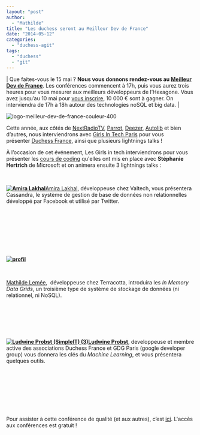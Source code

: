 ```yaml
---
layout: "post"
author: 
  - "Mathilde"
title: "Les duchess seront au Meilleur Dev de France"
date: "2014-05-12"
categories: 
  - "duchess-agit"
tags: 
  - "duchess"
  - "git"
---
```


| Que faites-vous le 15 mai ? **Nous vous donnons rendez-vous au [Meilleur Dev de France](http://lemeilleurdevdefrance.com/2014/?utm_source=git&utm_medium=web&utm_campaign=git&o=git)**. Les conférences commencent à 17h, puis vous aurez trois heures pour vous mesurer aux meilleurs développeurs de l’Hexagone. Vous avez jusqu’au 10 mai pour [vous inscrire](http://lemeilleurdevdefrance.com/2014/?utm_source=git&utm_medium=web&utm_campaign=git&o=git), 10 000 € sont à gagner. On interviendra de 17h à 18h autour des technologies noSQL et big data. |

![logo-meilleur-dev-de-france-couleur-400](http://gitparis.files.wordpress.com/2014/04/logo-meilleur-dev-de-france-couleur-400.png?w=529)

Cette année, aux côtés de [NextRadioTV](http://fr.wikipedia.org/wiki/Alain_Weill), [Parrot](http://fr.wikipedia.org/wiki/Henri_Seydoux), [Deezer](https://twitter.com/julieknibbe), [Autolib](http://trophees.e-marketing.fr/morald-chibout-autolib/) et bien d’autres, nous interviendrons avec [Girls In Tech Paris](http://gitparis.com/) pour vous présenter [Duchess France](http://www.duchess-france.org/), ainsi que plusieurs lightnings talks !

À l’occasion de cet événement, Les Girls in tech interviendrons pour vous présenter les [cours de coding](http://gitparis.com/2013/10/15/microsoft-et-girls-in-tech-lancent-des-cours-dinitiation-au-coding-assistez-a-la-soiree-de-lancement-le-7-novembre-chez-deezer/) qu'elles ont mis en place avec **Stéphanie Hertrich** de Microsoft et on animera ensuite 3 lightnings talks :

 

**[![Amira Lakhal](/assets/2014/05/2014-05-12-les-duchess-seront-au-meilleur-dev-de-france/049d377466738d7fff90a23581e0f85d.jpeg)](http://www.duchess-france.org/wp-content/uploads/2012/11/049d377466738d7fff90a23581e0f85d.jpeg)**[Amira Lakhal](https://twitter.com/miralak), développeuse chez Valtech, vous présentera Cassandra, le système de gestion de base de données non relationnelles développé par Facebook et utilisé par Twitter.

 

 

 

 

**[![profil](/assets/2014/05/2014-05-12-les-duchess-seront-au-meilleur-dev-de-france/profil.png)](http://www.duchess-france.org/wp-content/uploads/2013/12/profil.png)**

 

[Mathilde Lemée](https://twitter.com/MathildeLemee),  développeuse chez Terracotta, introduira les _In Memory Data Grids_, un troisième type de système de stockage de données (ni relationnel, ni NoSQL).

 

 

 

**[![Ludwine Probst (SimpleIT) (3)](/assets/2014/05/2014-05-12-les-duchess-seront-au-meilleur-dev-de-france/Ludwine-Probst-SimpleIT-3-150x150.jpg)](http://www.duchess-france.org/wp-content/uploads/2013/12/Ludwine-Probst-SimpleIT-3.jpg)[Ludwine Probst](https://twitter.com/nivdul)**, developpeuse et membre active des associations Duchess France et GDG Paris (google developer group) vous donnera les clés du _Machine Learning_, et vous présentera quelques outils.

 

 

 

 

Pour assister à cette conférence de qualité (et aux autres), c’est [ici](http://lemeilleurdevdefrance.com/2014/?utm_source=git&utm_medium=web&utm_campaign=git&o=git). L'accès aux conférences est gratuit !
